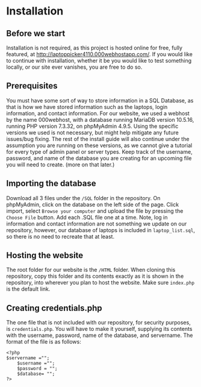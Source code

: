 # Installation

## Before we start
Installation is not required, as this project is hosted online for free, fully featured, at http://laptoppicker4110.000webhostapp.com/.
If you would like to continue with installation, whether it be you would like to test something locally, or our site ever vanishes, you are free to do so.

## Prerequisites
You must have some sort of way to store information in a SQL Database, as that is how we have stored information such as the laptops, login information, and contact information. For our website, we used a webhost by the name 000webhost, with a database running MariaDB version 10.5.16, running PHP version 7.3.32, on phpMyAdmin 4.9.5. Using the specific versions we used is not necessary, but might help mitigate any future issues/bug fixing. The rest of the install guide will also continue under the assumption you are running on these versions, as we cannot give a tutorial for every type of admin panel or server types. Keep track of the username, password, and name of the database you are creating for an upcoming file you will need to create. (more on that later.)

## Importing the database
Download all 3 files under the `/SQL` folder in the repository. On phpMyAdmin, click on the database on the left side of the page. Click import, select `Browse your computer` and upload the file by pressing the `Choose File` button. Add each .SQL file one at a time. Note, log in information and contact information are not something we update on our repository, however, our database of laptops is included in `laptop_list.sql`, so there is no need to recreate that at least.

## Hosting the website
The root folder for our website is the `/HTML` folder. When cloning this repository, copy this folder and its contents exactly as it is shown in the repository, into wherever you plan to host the website. Make sure `index.php` is the default link.

## Creating credentials.php
The one file that is not included with our repository, for security purposes, is `credentials.php`. You will have to make it yourself, supplying its contents with the username, password, name of the database, and servername. The format of the file is as follows:
```
<?php  
$servername ="";
    $username ="";
    $password = "";
    $database= "";
?>
```